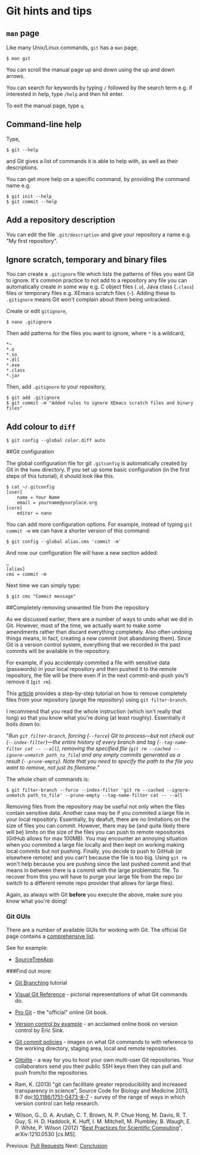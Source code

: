 # Git hints and tips

## `man` page

Like many Unix/Linux commands, `git` has a `man` page,

    $ man git

You can scroll the manual page up and down using the up and down arrows.

You can search for keywords by typing `/` followed by the search term e.g. if interested in help, type `/help` and then hit enter.

To exit the manual page, type `q`.

## Command-line help

Type,

    $ git --help

and Git gives a list of commands it is able to help with, as well
as their descriptions. 

You can get more help on a specific command, by providing the command name e.g.

    $ git init --help
    $ git commit --help

## Add a repository description

You can edit the file `.git/description` and give your repository a name e.g. "My first repository".

## Ignore scratch, temporary and binary files

You can create a `.gitignore` file which lists the patterns of files you want Git to ignore. It's common practice to not add to a repository any file you can automatically create in some way e.g. C object files (`.o`), Java class (`.class`) files or temporary files e.g. XEmacs scratch files (`~`). Adding these to `.gitignore` means Git won't complain about them being untracked.

Create or edit `gitignore`,

    $ nano .gitignore

Then add patterns for the files you want to ignore, where `*` is a wildcard,

    *~
    *.o
    *.so
    *.dll
    *.exe
    *.class
    *.jar

Then, add `.gitignore` to your repository,

    $ git add .gitignore
    $ git commit -m "Added rules to ignore XEmacs scratch files and binary files"

## Add colour to `diff`

    $ git config --global color.diff auto
    
    
##Git configuration

The global configuration file for git `.gitconfig` is automatically created by Git in the `home` directory. If you set up some basic configuration (in the first steps of this tutorial), it should look like this.

  	$ cat ~/.gitconfig
    [user]
        name = Your Name
       	email = yourname@yourplace.org
    [core]
     	editor = nano
     	
You can add more configuration options. For example, instead of typing `git commit -m` we can have a shorter version of this command:

	$ git config --global alias.cms 'commit -m'
	 

And now our configuration file will have a new section added:
	
	…
	[alias]
	cms = commit -m
	
Next time we can simply type:
	
	$ git cms "Commit message"
	
	

##Completely removing unwanted file from the repository    

As we discussed earlier, there are a number of ways to undo what we did in Git. However, most of the time, we actually want to make some amendments rather than discard everything completely. Also often undoing things means, in fact, creating a new commit (not abandoning them). Since Git is a version control system, everything that we recorded in the past commits will be available in the repository. 

For example, if you accidentaly commited a file with sensitive data (passwords) in your local repository and then pushed it to the remote repository, the file will be there even if in the next commit-and-push you'll remove it (`git rm`).

This [article](https://help.github.com/articles/remove-sensitive-data) provides a step-by-step tutorial on how to remove completely files from your repository (purge the repository) using `git filter-branch`.

I recommend that you read the whole instruction (which isn't really that long) so that you know what you're doing (at least roughly). Essentially it boils down to:
 
"*Run `git filter-branch`, forcing (`--force`) Git to process—but not check out (`--index-filter`)—the entire history of every branch and tag (`--tag-name-filter cat -- --all`), removing the specified file (`git rm --cached --ignore-unmatch path_to_file`) and any empty commits generated as a result (`--prune-empty`). Note that you need to specify the path to the file you want to remove, not just its filename.*"
 
 The whole chain of commands is:
 
 	$ git filter-branch --force --index-filter 'git rm --cached --ignore-unmatch path_to_file' --prune-empty --tag-name-filter cat -- --all


Removing files from the repository may be useful not only when the files contain sensitive data. Another case may be if you commited a large file in your local repository. Essentially, by deafult, there are no limitations on the size of files you can commit. However, there may be (and quite likely there will be) limits on the size of the files you can push to remote repositories (GitHub allows for max 100MB). You may encounter an annoying situation when you commited a large file locally and then kept on working making local commits but not pushing. Finally, you decide to push to GitHub (or elsewhere remote) and you can't because the file is too big. Using `git rm` won't help because you are pushing since the last pushed commit and that means in between there is a commit with the large problematic file. To recover from this you will have to purge your large file from the repo (or switch to a different remote repo provider that allows for large files).

Again, as always with Git **before** you execute the above, make sure you know what you're doing!


### Git GUIs

There are a number of available GUIs for working with Git. The official Git page contains a [comprehensive list](http://git-scm.com/downloads/guis).

See for example: 

* [SourceTreeApp](http://www.sourcetreeapp.com/)



###Find out more:


* [Git Branching](http://pcottle.github.io/learnGitBranching/) tutorial

* [Visual Git Reference](http://marklodato.github.com/visual-git-guide/index-en.html) - pictorial representations of what Git commands do.
* [Pro Git](http://git-scm.com/book) - the "official" online Git book.
* [Version control by example](http://www.ericsink.com/vcbe/) - an acclaimed online book on version control by Eric Sink.
* [Git commit policies](http://osteele.com/posts/2008/05/commit-policies) - images on what Git commands to with reference to the working directory, staging area, local and remote repositories.
* [Gitolite](https://github.com/sitaramc/gitolite) - a way for you to host
your own multi-user Git repositories. Your collaborators send you their public SSH keys then they can pull and push from/to the repositories.

* Ram, K.  (2013) "git can facilitate greater reproducibility and increased transparency in science", Source Code for Biology and Medicine 2013, 8:7 doi:[10.1186/1751-0473-8-7](http://dx.doi.org/10.1186/1751-0473-8-7) - survey of the range of ways in which version control can help research.

* Wilson, G.,  D. A. Aruliah, C. T. Brown, N. P. Chue Hong, M. Davis, R. T. Guy, S. H. D. Haddock, K. Huff, I. M. Mitchell, M. Plumbley, B. Waugh, E. P. White, P. Wilson (2012) "[Best Practices for Scientific Computing](http://arxiv.org/abs/1210.0530)", arXiv:1210.0530 [cs.MS].



Previous: [Pull Requests](7_Pull_Requests.md) Next: [Conclusion](9_Conclusion.md)
